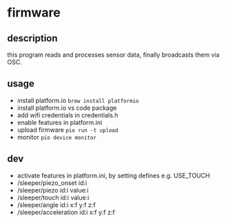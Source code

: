 # firmware

## description
this program reads and processes sensor data, finally broadcasts them via OSC.

## usage
* install platform.io `brew install platformio`
* install platform.io vs code package
* add wifi credentials in credentials.h
* enable features in platform.ini
* upload firmware `pio run -t upload`
* monitor `pio device monitor`

## dev
* activate features in platform.ini, by setting defines e.g. USE_TOUCH
* /sleeper/piezo_onset id:i
* /sleeper/piezo id:i value:i
* /sleeper/touch id:i value:i
* /sleeper/angle id:i x:f y:f z:f
* /sleeper/acceleration id:i x:f y:f z:f